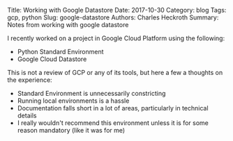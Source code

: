 Title: Working with Google Datastore
Date: 2017-10-30
Category: blog
Tags: gcp, python
Slug: google-datastore
Authors: Charles Heckroth
Summary: Notes from working with google datastore

I recently worked on a project in Google Cloud Platform using the following:

- Python Standard Environment
- Google Cloud Datastore

This is not a review of GCP or any of its tools, but here a few a thoughts on the experience:

- Standard Environment is unnecessarily constricting
- Running local environments is a hassle
- Documentation falls short in a lot of areas, particularly in technical details
- I really wouldn't recommend this environment unless it is for some reason mandatory (like it was for me)
